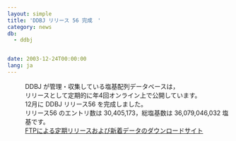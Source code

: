 ```yaml
---
layout: simple
title: 'DDBJ リリース 56 完成　'
category: news
db:
  - ddbj


date: 2003-12-24T00:00:00
lang: ja
---
```


<dd>DDBJ が管理・収集している塩基配列データベースは，<br>リリースとして定期的に年4回オンライン上で公開しています。<br>12月に DDBJ リリース56 を完成しました。<br>リリース56 のエントリ数は 30,405,173，総塩基数は 36,079,046,032 塩基です。<br>
<dd><a href="/services/index.html">FTPによる定期リリースおよび新着データのダウンロードサイト</a></dd>
</dd>
